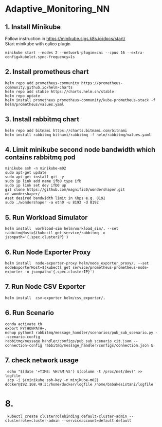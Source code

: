 # Adaptive_Monitoring_NN

## 1. Install Minikube
 
Follow instruction in https://minikube.sigs.k8s.io/docs/start/
<br />Start minikube with calico plugin
    
    minikube start --nodes 2 --network-plugin=cni --cpus 16 --extra-config=kubelet.sync-frequency=1s

## 2. Install prometheus chart

    helm repo add prometheus-community https://prometheus-community.github.io/helm-charts
    helm repo add stable https://charts.helm.sh/stable
    helm repo update
    helm install prometheus prometheus-community/kube-prometheus-stack -f helm/prometheus/values.yaml
   

## 3. Install rabbitmq chart
    helm repo add bitnami https://charts.bitnami.com/bitnami
    helm install rabbitmq bitnami/rabbitmq -f helm/rabbitmq/values.yaml

## 4. Limit minikube second node bandwidth which contains rabbitmq pod

    minikube ssh -n minikube-m02 
    sudo apt-get update
    sudo apt-get install git -y
    sudo ip link add name ifb0 type ifb
    sudo ip link set dev ifb0 up
    git clone https://github.com/magnific0/wondershaper.git
    cd wondershaper/
    #set desired bandwidth limit in Kbps e.g. 8192
    sudo ./wondershaper -a eth0 -u 8192 -d 8192

## 5. Run Workload Simulator
    
    helm install  workload-sim helm/workload_sim/. --set rabbitmqHost=$(kubectl get service/rabbitmq -o jsonpath='{.spec.clusterIP}')
 
## 6. Run Node Exporter Proxy

    helm install  node-exporter-proxy helm/node_exporter_proxy/. --set nodeExporterHost=$(kubectl get service/prometheus-prometheus-node-exporter -o jsonpath='{.spec.clusterIP}')

## 7. Run Node CSV Exporter

    helm install  csv-exporter helm/csv_exporter/. 

## 6. Run Scenario

    conda activate th
    export PYTHONPATH=.
    nohup python3 rabbitmq/message_handler/scenarios/pub_sub_scenario.py --scenario-config rabbitmq/message_handler/configs/pub_sub_scenario_cit.json --connection-config rabbitmq/message_handler/configs/connection.json &
## 7. check network usage

     echo "$(date '+TIME: %H:%M:%S') $(column -t /proc/net/dev)" >> logfile
     scp -i $(minikube ssh-key -n minikube-m02)  docker@192.168.49.3:/home/docker/logfile /home/babakesistani/logfile


# 8. 
     kubectl create clusterrolebinding default-cluster-admin --clusterrole=cluster-admin --serviceaccount=default:default